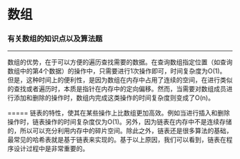 # 数组
### 有关数组的知识点以及算法题

-----
数组的优势，在于可以方便的遍历查找需要的数据。在查询数组指定位置（如查询数组中的第4个数据）的操作中，只需要进行1次操作即可，时间复杂度为O(1)。<br>
但是，这种时间上的便利性，是因为数组在内存中占用了连续的空间，在进行类似的查找或者遍历时，本质是指针在内存中的定向偏移。然而，当需要对数组成员进行添加和删除的操作时，数组内完成这类操作的时间复杂度则变成了O(n)。<br>

=====
链表的特性，使其在某些操作上比数组更加高效。例如当进行插入和删除操作时，链表操作的时间复杂度仅为O(1)。另外，因为链表在内存中不是连续存储的，所以可以充分利用内存中的碎片空间。除此之外，链表还是很多算法的基础，最常见的哈希表就是基于链表来实现的。基于以上原因，我们可以看到，链表在程序设计过程中是非常重要的。
